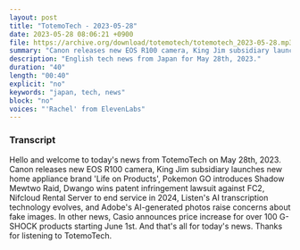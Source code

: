 ```yaml
---
layout: post
title: "TotemoTech - 2023-05-28"
date: 2023-05-28 08:06:21 +0900
file: https://archive.org/download/totemotech/totemotech_2023-05-28.mp3
summary: "Canon releases new EOS R100 camera, King Jim subsidiary launches new home appliance brand 'Life on Products', & more…"
description: "English tech news from Japan for May 28th, 2023."
duration: "40"
length: "00:40"
explicit: "no"
keywords: "japan, tech, news"
block: "no"
voices: "'Rachel' from ElevenLabs"
---
```


### Transcript

Hello and welcome to today's news from TotemoTech on May 28th, 2023. Canon releases new EOS R100 camera, King Jim subsidiary launches new home appliance brand 'Life on Products', Pokemon GO introduces Shadow Mewtwo Raid, Dwango wins patent infringement lawsuit against FC2, Nifcloud Rental Server to end service in 2024, Listen's AI transcription technology evolves, and Adobe's AI-generated photos raise concerns about fake images. In other news, Casio announces price increase for over 100 G-SHOCK products starting June 1st.   And that's all for today's news. Thanks for listening to TotemoTech.
